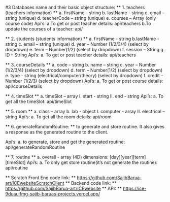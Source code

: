 #3 Databases name and their basic object structure:
** 1. teachers (teachers information) **
    a. firstName - string
    b. lastName - string
    c. email – string (unique)
    d. teacherCode – string (unique)
    e. courses – Array (only course code)
Api’s: 
    a.To get or post teacher details: api/teachers
	b.To update the courses of a teacher: api/

** 2. students (students information) **
    a. firstName - string
    b.lastName - string
    c. email – string (unique)
    d. year – Number (1/2/3/4) (select by dropdown)
    e. term – Number(1/2) (select by dropdown)
    f. session – String
    g. ID – String
Api’s:
    a. To get or post teacher details: api/teachers

** 3. courseDetails **
    a. code – string
    b. name – string
    c. year – Number (1/2/3/4) (select by dropdown)
    d. term – Number(1/2) (select by dropdown)
    e. type - string (electrical/computer/theory) (select by dropdown)
    f. credit – Number (1/2/3) (select by dropdown)
Api’s:
    a. To get or post course details: api/courseDetails

** 4. timeSlot **
    a. timeSlot – array
    I. start - string
    II. end - string
Api’s:
    a. To get all the timeSlot: api/timeSlot

** 5. room **
    a. class – array
    b. lab - object 
        I. computer - array
        II. electrical – string
Api’s:
    a. To get all the room details: api/room

** 6. generateRandomRoutine: ** to generate and store routine. It also gives a response as the generated routine to the client.

Api’s:
    a. to generate, store and get the generated routine: api/generateRandomRoutine

** 7. routine **
    a. overall - array (4D) dimensions: [day][year][term][timeSlot]
Api’s:
    a. To only get store routine(it’s not generate the routine): api/routine



** Scratch Front End code link: ** https://github.com/SajibBarua-art/ICEwebsiteScratchClient
** Backend code link: ** https://github.com/SajibBarua-art/ICEwebsite
** API: ** https://ice-9duauifmg-sajib-baruas-projects.vercel.app/